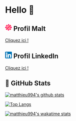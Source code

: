 # Hello 👋

## <img src="https://raw.githubusercontent.com/matthieu994/matthieu994/main/malt.png" title="Profil Malt" alt="Profil Malt" width="22"/> Profil Malt
[Cliquez ici !](https://www.malt.fr/profile/matthieu994 "https://www.malt.fr/profile/matthieu994")

## <img src="https://raw.githubusercontent.com/matthieu994/matthieu994/main/linkedin.png" title="Profil Malt" alt="Profil Malt" width="22"/> Profil LinkedIn
[Cliquez ici !](https://www.linkedin.com/in/matthieu994/ "https://www.linkedin.com/in/matthieu994/")

## 📌 GitHub Stats
[![matthieu994's github stats](https://github-readme-stats.vercel.app/api?username=matthieu994&show_icons=true&theme=tokyonight)](https://github.com/anuraghazra/github-readme-stats)

[![Top Langs](https://github-readme-stats.vercel.app/api/top-langs/?username=matthieu994&theme=tokyonight&layout=compact)](https://github.com/anuraghazra/github-readme-stats)

[![matthieu994's wakatime stats](https://github-readme-stats.vercel.app/api/wakatime?username=matthieu994&theme=tokyonight)](https://github.com/anuraghazra/github-readme-stats)

<!--
**matthieu994/matthieu994** is a ✨ _special_ ✨ repository because its `README.md` (this file) appears on your GitHub profile.

Here are some ideas to get you started:

- 🔭 I’m currently working on ...
- 🌱 I’m currently learning ...
- 👯 I’m looking to collaborate on ...
- 🤔 I’m looking for help with ...
- 💬 Ask me about ...
- 📫 How to reach me: ...
- 😄 Pronouns: ...
- ⚡ Fun fact: ...
-->
